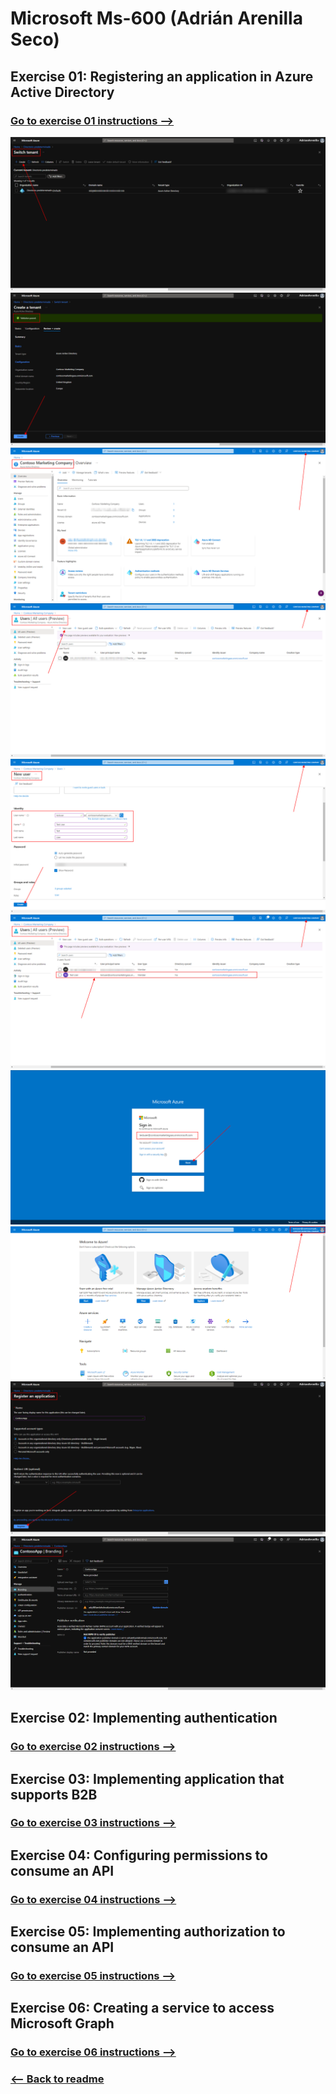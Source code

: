 # Microsoft Ms-600 (Adrián Arenilla Seco)

## Exercise 01: Registering an application in Azure Active Directory
### [Go to exercise 01 instructions -->](02-Exercise-1-Registering-an-application-in-Azure-Active-Directory.md)


![](Evidences/Image02a.png)
![](Evidences/Image02b.png)
![](Evidences/Image02c.png)
![](Evidences/Image02d.png)
![](Evidences/Image02e.png)
![](Evidences/Image02f.png)
![](Evidences/Image02g.png)
![](Evidences/Image02h.png)
![](Evidences/Image02i.png)
![](Evidences/Image02j.png)


## Exercise 02: Implementing authentication
### [Go to exercise 02 instructions -->](03-Exercise-2-Implementing-authentication.md)



## Exercise 03: Implementing application that supports B2B
### [Go to exercise 03 instructions -->](04-Exercise-3-Implementing-application-that-supports-B2B.md)



## Exercise 04: Configuring permissions to consume an API
### [Go to exercise 04 instructions -->](05-Exercise-4-Configuring-permissions-to-consume-an-API.md)



## Exercise 05: Implementing authorization to consume an API
### [Go to exercise 05 instructions -->](06-Exercise-5-Implementing-authorization-to-consume-an-API.md)



## Exercise 06: Creating a service to access Microsoft Graph
### [Go to exercise 06 instructions -->](07-Exercise-6-Creating-a-service-to-access-Microsoft-Graph.md)




### [<-- Back to readme](../../../README.md)